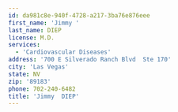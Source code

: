 ```yaml
---
id: da981c8e-940f-4728-a217-3ba76e876eee
first_name: 'Jimmy '
last_name: DIEP
license: M.D.
services:
  - 'Cardiovascular Diseases'
address: '700 E Silverado Ranch Blvd  Ste 170'
city: 'Las Vegas'
state: NV
zip: '89183'
phone: 702-240-6482
title: 'Jimmy  DIEP'
---
```

